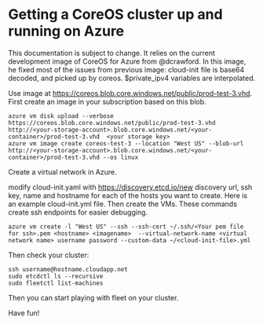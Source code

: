 # Getting a CoreOS cluster up and running on Azure

This documentation is subject to change. It relies on the current development image of CoreOS for Azure from @dcrawford. In this image, he fixed most of the issues from previous image: cloud-init file is base64 decoded, and picked up by coreos. $private_ipv4 variables are interpolated.

Use image at https://coreos.blob.core.windows.net/public/prod-test-3.vhd. First create an image in your subscription based on this blob.

```shell
azure vm disk upload --verbose https://coreos.blob.core.windows.net/public/prod-test-3.vhd http://<your-storage-account>.blob.core.windows.net/<your-container>/prod-test-3.vhd  <your storage key>
azure vm image create coreos-test-3 --location "West US" --blob-url http://<your-storage-account>.blob.core.windows.net/<your-container>/prod-test-3.vhd --os linux
```
Create a virtual network in Azure.

modify cloud-init.yaml with https://discovery.etcd.io/new discovery url, ssh key, name and hostname for each of the hosts you want to create. Here is an example cloud-init.yml file. Then create the VMs. These commands create ssh endpoints for easier debugging.
```shell
azure vm create -l "West US" --ssh --ssh-cert ~/.ssh/<Your pem file for ssh>.pem <hostname> <imagename>  --virtual-network-name <virtual network name> username password --custom-data ~/<cloud-init-file>.yml
```

Then check your cluster:
```shell
ssh username@hostname.cloudapp.net
sudo etcdctl ls --recursive
sudo fleetctl list-machines
```

Then you can start playing with fleet on your cluster.

Have fun!
